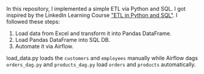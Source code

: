 In this repository, I implemented a simple ETL via Python and SQL. I got inspired by the LinkedIn Learning Course ["ETL in Python and SQL"](https://www.linkedin.com/learning/etl-in-python-and-sql?contextUrn=urn%3Ali%3AlyndaLearningPath%3A65b2a77734502009ca4015bc). I followed these steps:
1) Load data from Excel and transform it into Pandas DataFrame.
2) Load Pandas DataFrame into SQL DB.
3) Automate it via Airflow.

load_data.py loads the `customers` and `employees` manually while Airflow dags `orders_dag.py` and `products_dag.py` load `orders` and `products` automatically.
